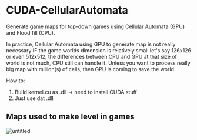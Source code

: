 # CUDA-CellularAutomata

Generate game maps for top-down games using Cellular Automata (GPU) and Flood fill (CPU).

In practice, Cellular Automata using GPU to generate map is not really necessary IF the game worlds dimension is relatively small let's say 126x126 or even 512x512, the differences between CPU and GPU at that size of world is not much, CPU still can handle it. Unless you want to process really big map with million(s) of cells, then GPU is coming to save the world.

How to:
1. Build kernel.cu as .dll -> need to install CUDA stuff
2. Just use dat .dll

## Maps used to make level in games
![untitled](https://user-images.githubusercontent.com/23701036/43843421-b6f35b1e-9b51-11e8-94ba-2bb93859ca4f.png)
